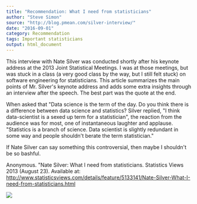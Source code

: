 ```yaml
---
title: "Recommendation: What I need from statisticians"
author: "Steve Simon"
source: "http://blog.pmean.com/silver-interview/"
date: "2016-09-01"
category: Recommendation
tags: Important statisticians
output: html_document
---
```


This interview with Nate Silver was conducted shortly after his keynote
address at the 2013 Joint Statistical Meetings. I was at those meetings,
but was stuck in a class (a very good class by the way, but I still felt
stuck) on software engineering for statisticians. This article
summarizes the main points of Mr. Silver's keynote address and adds some
extra insights through an interview after the speech. The best part was
the quote at the end.

When asked that "Data science is the term of the day. Do you think there
is a difference between data science and statistics? Silver replied, "I
think data-scientist is a sexed up term for a statistician", the
reaction from the audience was for most, one of instantaneous laughter
and applause. "Statistics is a branch of science. Data scientist is
slightly redundant in some way and people shouldn't berate the term
statistician."

If Nate Silver can say something this controversial, then maybe I
shouldn't be so bashful.

<!---More--->

Anonymous. "Nate Silver: What I need from statisticians. Statistics
Views 2013 (August 23). Available at:
<http://www.statisticsviews.com/details/feature/5133141/Nate-Silver-What-I-need-from-statisticians.html>

![](../../web/images/silver-interview01.png)





